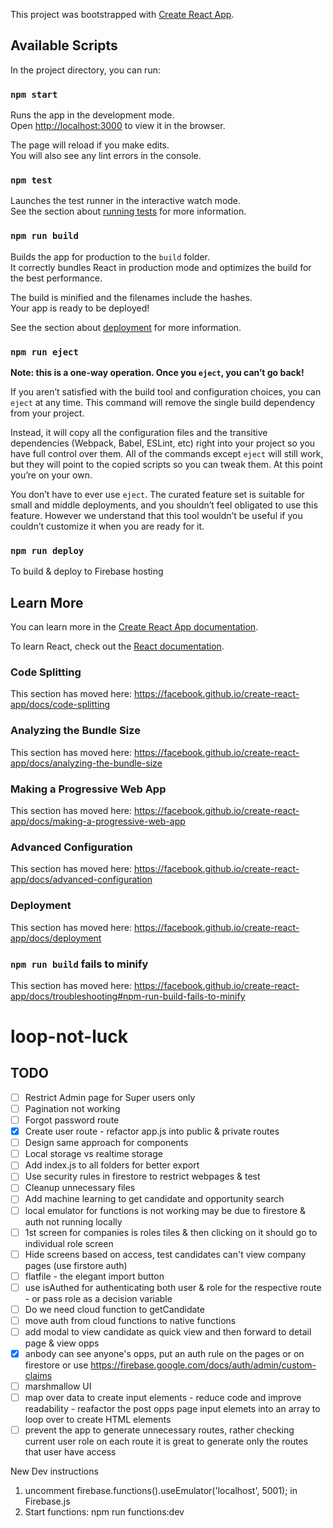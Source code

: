 This project was bootstrapped with [Create React App](https://github.com/facebook/create-react-app).

## Available Scripts

In the project directory, you can run:

### `npm start`

Runs the app in the development mode.<br>
Open [http://localhost:3000](http://localhost:3000) to view it in the browser.

The page will reload if you make edits.<br>
You will also see any lint errors in the console.

### `npm test`

Launches the test runner in the interactive watch mode.<br>
See the section about [running tests](https://facebook.github.io/create-react-app/docs/running-tests) for more information.

### `npm run build`

Builds the app for production to the `build` folder.<br>
It correctly bundles React in production mode and optimizes the build for the best performance.

The build is minified and the filenames include the hashes.<br>
Your app is ready to be deployed!

See the section about [deployment](https://facebook.github.io/create-react-app/docs/deployment) for more information.

### `npm run eject`

**Note: this is a one-way operation. Once you `eject`, you can’t go back!**

If you aren’t satisfied with the build tool and configuration choices, you can `eject` at any time. This command will remove the single build dependency from your project.

Instead, it will copy all the configuration files and the transitive dependencies (Webpack, Babel, ESLint, etc) right into your project so you have full control over them. All of the commands except `eject` will still work, but they will point to the copied scripts so you can tweak them. At this point you’re on your own.

You don’t have to ever use `eject`. The curated feature set is suitable for small and middle deployments, and you shouldn’t feel obligated to use this feature. However we understand that this tool wouldn’t be useful if you couldn’t customize it when you are ready for it.

### `npm run deploy`

To build & deploy to Firebase hosting

## Learn More

You can learn more in the [Create React App documentation](https://facebook.github.io/create-react-app/docs/getting-started).

To learn React, check out the [React documentation](https://reactjs.org/).

### Code Splitting

This section has moved here: https://facebook.github.io/create-react-app/docs/code-splitting

### Analyzing the Bundle Size

This section has moved here: https://facebook.github.io/create-react-app/docs/analyzing-the-bundle-size

### Making a Progressive Web App

This section has moved here: https://facebook.github.io/create-react-app/docs/making-a-progressive-web-app

### Advanced Configuration

This section has moved here: https://facebook.github.io/create-react-app/docs/advanced-configuration

### Deployment

This section has moved here: https://facebook.github.io/create-react-app/docs/deployment

### `npm run build` fails to minify

This section has moved here: https://facebook.github.io/create-react-app/docs/troubleshooting#npm-run-build-fails-to-minify

# loop-not-luck

## TODO

- [ ] Restrict Admin page for Super users only
- [ ] Pagination not working
- [ ] Forgot password route
- [x] Create user route - refactor app.js into public & private routes
- [ ] Design same approach for components
- [ ] Local storage vs realtime storage
- [ ] Add index.js to all folders for better export
- [ ] Use security rules in firestore to restrict webpages & test
- [ ] Cleanup unnecessary files
- [ ] Add machine learning to get candidate and opportunity search
- [ ] local emulator for functions is not working may be due to firestore & auth not running locally
- [ ] 1st screen for companies is roles tiles & then clicking on it should go to individual role screen
- [ ] Hide screens based on access, test candidates can't view company pages (use firstore auth)
- [ ] flatfile - the elegant import button
- [ ] use isAuthed for authenticating both user & role for the respective route - or pass role as a decision variable
- [ ] Do we need cloud function to getCandidate
- [ ] move auth from cloud functions to native functions
- [ ] add modal to view candidate as quick view and then forward to detail page & view opps
- [x] anbody can see anyone's opps, put an auth rule on the pages or on firestore or use https://firebase.google.com/docs/auth/admin/custom-claims
- [ ] marshmallow UI
- [ ] map over data to create input elements - reduce code and improve readability - reafactor the post opps page input elemets into an array to loop over to create HTML elements
- [ ] prevent the app to generate unnecessary routes, rather checking current user role on each route it is great to generate only the routes that user have access

New Dev instructions

1. uncomment firebase.functions().useEmulator('localhost', 5001); in Firebase.js
2. Start functions: npm run functions:dev
